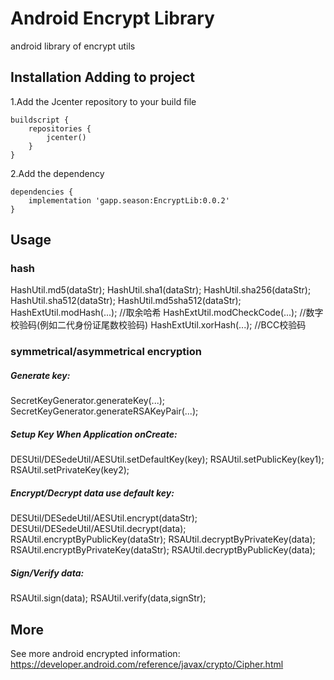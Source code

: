 # Android Encrypt Library
android library of encrypt utils

## Installation Adding to project
1.Add the Jcenter repository to your build file
```
buildscript {
    repositories {
        jcenter()
    }
}
```
2.Add the dependency
```
dependencies {
    implementation 'gapp.season:EncryptLib:0.0.2'
}
```
## Usage
### hash
HashUtil.md5(dataStr);
HashUtil.sha1(dataStr);
HashUtil.sha256(dataStr);
HashUtil.sha512(dataStr);
HashUtil.md5sha512(dataStr);
HashExtUtil.modHash(...); //取余哈希
HashExtUtil.modCheckCode(...); //数字校验码(例如二代身份证尾数校验码)
HashExtUtil.xorHash(...); //BCC校验码
### symmetrical/asymmetrical encryption
##### Generate key:
SecretKeyGenerator.generateKey(...);
SecretKeyGenerator.generateRSAKeyPair(...);
##### Setup Key When Application onCreate:
DESUtil/DESedeUtil/AESUtil.setDefaultKey(key);
RSAUtil.setPublicKey(key1);
RSAUtil.setPrivateKey(key2);
##### Encrypt/Decrypt data use default key:
DESUtil/DESedeUtil/AESUtil.encrypt(dataStr);
DESUtil/DESedeUtil/AESUtil.decrypt(data);
RSAUtil.encryptByPublicKey(dataStr);
RSAUtil.decryptByPrivateKey(data);
RSAUtil.encryptByPrivateKey(dataStr);
RSAUtil.decryptByPublicKey(data);
##### Sign/Verify data:
RSAUtil.sign(data);
RSAUtil.verify(data,signStr);
## More
See more android encrypted information:
https://developer.android.com/reference/javax/crypto/Cipher.html
